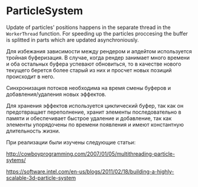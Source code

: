 ﻿# ParticleSystem

Update of particles' positions happens in the separate thread in the ```WorkerThread``` function. For speeding up the particles proccesing the buffer is splitted in parts which are updated asynchroniously.

Для избежания зависимости между рендером и апдейтом используется тройная буферизация. В случае, когда рендер занимает много времени и оба остальных буфера успевают обновиться, то в качестве нового текущего берется более старый из них и просчет новых позиций происходит в него.

Синхронизация потоков необходима на время смены буферов и добавления/удаления новых эффектов.

Для хранения эффектов используется циклический буфер, так как он предотвращает переполнение, хранит элементы последовательно в памяти и обеспечивает быстрое удаление и добавление, так как элементы упорядочены по времени появления и имеют константную длительность жизни.

При реализации были изучены следующие статьи:

http://cowboyprogramming.com/2007/01/05/multithreading-particle-sytems/

https://software.intel.com/en-us/blogs/2011/02/18/building-a-highly-scalable-3d-particle-system
